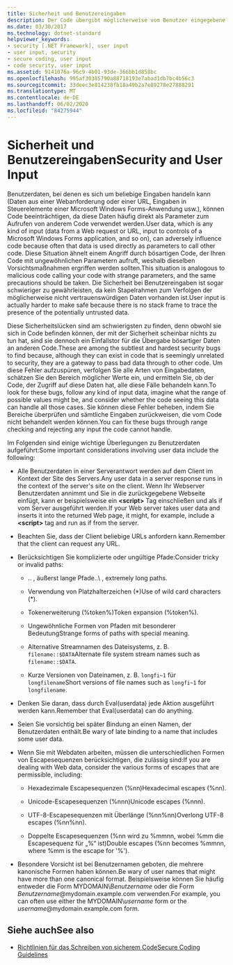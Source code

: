 ```yaml
---
title: Sicherheit und Benutzereingaben
description: Der Code übergibt möglicherweise vom Benutzer eingegebene Daten als Parameter an anderen Code, was sich auf die Sicherheit auswirken kann. Sie können Bereichs Überprüfungen durchführen, um problematische Eingaben abzulehnen.
ms.date: 03/30/2017
ms.technology: dotnet-standard
helpviewer_keywords:
- security [.NET Framework], user input
- user input, security
- secure coding, user input
- code security, user input
ms.assetid: 9141076a-96c9-4b01-93de-366bb1d858bc
ms.openlocfilehash: 995af30385790a88718193e7abad1db7bc4b56c3
ms.sourcegitcommit: 33deec3e814238fb18a49b2a7e89278e27888291
ms.translationtype: MT
ms.contentlocale: de-DE
ms.lasthandoff: 06/02/2020
ms.locfileid: "84275944"
---
```

# <a name="security-and-user-input"></a><span data-ttu-id="15082-104">Sicherheit und Benutzereingaben</span><span class="sxs-lookup"><span data-stu-id="15082-104">Security and User Input</span></span>

<span data-ttu-id="15082-105">Benutzerdaten, bei denen es sich um beliebige Eingaben handeln kann (Daten aus einer Webanforderung oder einer URL, Eingaben in Steuerelemente einer Microsoft Windows Forms-Anwendung usw.), können Code beeinträchtigen, da diese Daten häufig direkt als Parameter zum Aufrufen von anderem Code verwendet werden.</span><span class="sxs-lookup"><span data-stu-id="15082-105">User data, which is any kind of input (data from a Web request or URL, input to controls of a Microsoft Windows Forms application, and so on), can adversely influence code because often that data is used directly as parameters to call other code.</span></span> <span data-ttu-id="15082-106">Diese Situation ähnelt einem Angriff durch bösartigen Code, der Ihren Code mit ungewöhnlichen Parametern aufruft, weshalb dieselben Vorsichtsmaßnahmen ergriffen werden sollten.</span><span class="sxs-lookup"><span data-stu-id="15082-106">This situation is analogous to malicious code calling your code with strange parameters, and the same precautions should be taken.</span></span> <span data-ttu-id="15082-107">Die Sicherheit bei Benutzereingaben ist sogar schwieriger zu gewährleisten, da kein Stapelrahmen zum Verfolgen der möglicherweise nicht vertrauenswürdigen Daten vorhanden ist.</span><span class="sxs-lookup"><span data-stu-id="15082-107">User input is actually harder to make safe because there is no stack frame to trace the presence of the potentially untrusted data.</span></span>

<span data-ttu-id="15082-108">Diese Sicherheitslücken sind am schwierigsten zu finden, denn obwohl sie sich in Code befinden können, der mit der Sicherheit scheinbar nichts zu tun hat, sind sie dennoch ein Einfallstor für die Übergabe bösartiger Daten an anderen Code.</span><span class="sxs-lookup"><span data-stu-id="15082-108">These are among the subtlest and hardest security bugs to find because, although they can exist in code that is seemingly unrelated to security, they are a gateway to pass bad data through to other code.</span></span> <span data-ttu-id="15082-109">Um diese Fehler aufzuspüren, verfolgen Sie alle Arten von Eingabedaten, schätzen Sie den Bereich möglicher Werte ein, und ermitteln Sie, ob der Code, der Zugriff auf diese Daten hat, alle diese Fälle behandeln kann.</span><span class="sxs-lookup"><span data-stu-id="15082-109">To look for these bugs, follow any kind of input data, imagine what the range of possible values might be, and consider whether the code seeing this data can handle all those cases.</span></span> <span data-ttu-id="15082-110">Sie können diese Fehler beheben, indem Sie Bereiche überprüfen und sämtliche Eingaben zurückweisen, die vom Code nicht behandelt werden können.</span><span class="sxs-lookup"><span data-stu-id="15082-110">You can fix these bugs through range checking and rejecting any input the code cannot handle.</span></span>

<span data-ttu-id="15082-111">Im Folgenden sind einige wichtige Überlegungen zu Benutzerdaten aufgeführt:</span><span class="sxs-lookup"><span data-stu-id="15082-111">Some important considerations involving user data include the following:</span></span>

- <span data-ttu-id="15082-112">Alle Benutzerdaten in einer Serverantwort werden auf dem Client im Kontext der Site des Servers.</span><span class="sxs-lookup"><span data-stu-id="15082-112">Any user data in a server response runs in the context of the server's site on the client.</span></span> <span data-ttu-id="15082-113">Wenn Ihr Webserver Benutzerdaten annimmt und Sie in die zurückgegebene Webseite einfügt, kann er beispielsweise ein **\<script>** Tag einschließen und als if vom Server ausgeführt werden.</span><span class="sxs-lookup"><span data-stu-id="15082-113">If your Web server takes user data and inserts it into the returned Web page, it might, for example, include a **\<script>** tag and run as if from the server.</span></span>

- <span data-ttu-id="15082-114">Beachten Sie, dass der Client beliebige URLs anfordern kann.</span><span class="sxs-lookup"><span data-stu-id="15082-114">Remember that the client can request any URL.</span></span>

- <span data-ttu-id="15082-115">Berücksichtigen Sie komplizierte oder ungültige Pfade:</span><span class="sxs-lookup"><span data-stu-id="15082-115">Consider tricky or invalid paths:</span></span>

  - <span data-ttu-id="15082-116">.. \, äußerst lange Pfade</span><span class="sxs-lookup"><span data-stu-id="15082-116">..\ , extremely long paths.</span></span>

  - <span data-ttu-id="15082-117">Verwendung von Platzhalterzeichen (\*)</span><span class="sxs-lookup"><span data-stu-id="15082-117">Use of wild card characters (\*).</span></span>

  - <span data-ttu-id="15082-118">Tokenerweiterung (%token%)</span><span class="sxs-lookup"><span data-stu-id="15082-118">Token expansion (%token%).</span></span>

  - <span data-ttu-id="15082-119">Ungewöhnliche Formen von Pfaden mit besonderer Bedeutung</span><span class="sxs-lookup"><span data-stu-id="15082-119">Strange forms of paths with special meaning.</span></span>

  - <span data-ttu-id="15082-120">Alternative Streamnamen des Dateisystems, z. B. `filename::$DATA`</span><span class="sxs-lookup"><span data-stu-id="15082-120">Alternate file system stream names such as `filename::$DATA`.</span></span>

  - <span data-ttu-id="15082-121">Kurze Versionen von Dateinamen, z. B. `longfi~1` für `longfilename`</span><span class="sxs-lookup"><span data-stu-id="15082-121">Short versions of file names such as `longfi~1` for `longfilename`.</span></span>

- <span data-ttu-id="15082-122">Denken Sie daran, dass durch Eval(userdata) jede Aktion ausgeführt werden kann.</span><span class="sxs-lookup"><span data-stu-id="15082-122">Remember that Eval(userdata) can do anything.</span></span>

- <span data-ttu-id="15082-123">Seien Sie vorsichtig bei später Bindung an einen Namen, der Benutzerdaten enthält.</span><span class="sxs-lookup"><span data-stu-id="15082-123">Be wary of late binding to a name that includes some user data.</span></span>

- <span data-ttu-id="15082-124">Wenn Sie mit Webdaten arbeiten, müssen die unterschiedlichen Formen von Escapesequenzen berücksichtigen, die zulässig sind:</span><span class="sxs-lookup"><span data-stu-id="15082-124">If you are dealing with Web data, consider the various forms of escapes that are permissible, including:</span></span>

  - <span data-ttu-id="15082-125">Hexadezimale Escapesequenzen (%nn)</span><span class="sxs-lookup"><span data-stu-id="15082-125">Hexadecimal escapes (%nn).</span></span>

  - <span data-ttu-id="15082-126">Unicode-Escapesequenzen (%nnn)</span><span class="sxs-lookup"><span data-stu-id="15082-126">Unicode escapes (%nnn).</span></span>

  - <span data-ttu-id="15082-127">UTF-8-Escapesequenzen mit Überlänge (%nn%nn)</span><span class="sxs-lookup"><span data-stu-id="15082-127">Overlong UTF-8 escapes (%nn%nn).</span></span>

  - <span data-ttu-id="15082-128">Doppelte Escapesequenzen (%nn wird zu %mmnn, wobei %mm die Escapesequenz für „%“ ist)</span><span class="sxs-lookup"><span data-stu-id="15082-128">Double escapes (%nn becomes %mmnn, where %mm is the escape for '%').</span></span>

- <span data-ttu-id="15082-129">Besondere Vorsicht ist bei Benutzernamen geboten, die mehrere kanonische Formen haben können.</span><span class="sxs-lookup"><span data-stu-id="15082-129">Be wary of user names that might have more than one canonical format.</span></span> <span data-ttu-id="15082-130">Beispielsweise können Sie häufig entweder die Form MYDOMAIN\\*Benutzername* oder die Form *Benutzername*@mydomain.example.com verwenden.</span><span class="sxs-lookup"><span data-stu-id="15082-130">For example, you can often use either the MYDOMAIN\\*username* form or the *username*@mydomain.example.com form.</span></span>

## <a name="see-also"></a><span data-ttu-id="15082-131">Siehe auch</span><span class="sxs-lookup"><span data-stu-id="15082-131">See also</span></span>

- [<span data-ttu-id="15082-132">Richtlinien für das Schreiben von sicherem Code</span><span class="sxs-lookup"><span data-stu-id="15082-132">Secure Coding Guidelines</span></span>](secure-coding-guidelines.md)
